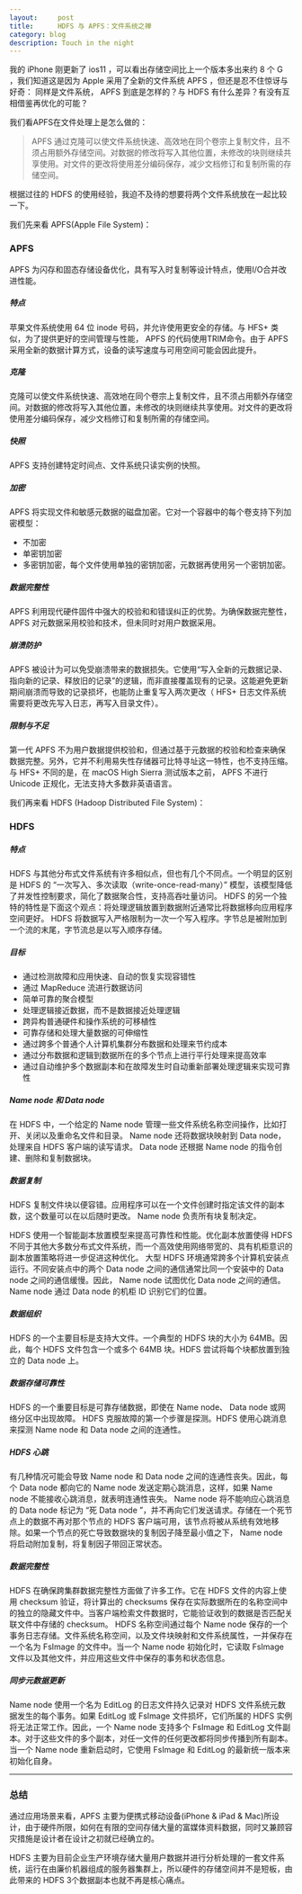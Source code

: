 ```yaml
---
layout:     post
title:      HDFS 与 APFS：文件系统之禅
category: blog
description: Touch in the night
---
```

我的 iPhone 刚更新了 ios11 ，可以看出存储空间比上一个版本多出来约 8 个 G ，我们知道这是因为 Apple 采用了全新的文件系统 APFS ，但还是忍不住惊讶与好奇： 同样是文件系统， APFS 到底是怎样的？与 HDFS 有什么差异？有没有互相借鉴再优化的可能？

我们看APFS在文件处理上是怎么做的：

>APFS 通过克隆可以使文件系统快速、高效地在同个卷宗上复制文件，且不须占用额外存储空间。对数据的修改将写入其他位置，未修改的块则继续共享使用。对文件的更改将使用差分编码保存，减少文档修订和复制所需的存储空间。

根据过往的 HDFS 的使用经验，我迫不及待的想要将两个文件系统放在一起比较一下。


我们先来看 APFS(Apple File System)：

### APFS

APFS 为闪存和固态存储设备优化，具有写入时复制等设计特点，使用I/O合并改进性能。

##### 特点

苹果文件系统使用 64 位 inode 号码，并允许使用更安全的存储。与 HFS+ 类似，为了提供更好的空间管理与性能， APFS 的代码使用TRIM命令。由于 APFS 采用全新的数据计算方式，设备的读写速度与可用空间可能会因此提升。

##### 克隆

克隆可以使文件系统快速、高效地在同个卷宗上复制文件，且不须占用额外存储空间。对数据的修改将写入其他位置，未修改的块则继续共享使用。对文件的更改将使用差分编码保存，减少文档修订和复制所需的存储空间。

##### 快照

APFS 支持创建特定时间点、文件系统只读实例的快照。

##### 加密

APFS 将实现文件和敏感元数据的磁盘加密。它对一个容器中的每个卷支持下列加密模型：
- 不加密
- 单密钥加密
- 多密钥加密，每个文件使用单独的密钥加密，元数据再使用另一个密钥加密。

##### 数据完整性

APFS 利用现代硬件固件中强大的校验和和错误纠正的优势。为确保数据完整性， APFS  对元数据采用校验和技术，但未同时对用户数据采用。

##### 崩溃防护

APFS 被设计为可以免受崩溃带来的数据损失。它使用“写入全新的元数据记录、指向新的记录、释放旧的记录”的逻辑，而非直接覆盖现有的记录。这能避免更新期间崩溃而导致的记录损坏，也能防止重复写入两次更改（ HFS+ 日志文件系统需要将更改先写入日志，再写入目录文件）。

##### 限制与不足

第一代 APFS 不为用户数据提供校验和，但通过基于元数据的校验和检查来确保数据完整。另外，它并不利用易失性存储器可比特寻址这一特性，也不支持压缩。
与 HFS+ 不同的是，在 macOS High Sierra 测试版本之前， APFS 不进行 Unicode 正规化，无法支持大多数非英语语言。


我们再来看 HDFS (Hadoop Distributed File System)：

### HDFS

##### 特点

HDFS 与其他分布式文件系统有许多相似点，但也有几个不同点。一个明显的区别是 HDFS 的 “一次写入、多次读取（write-once-read-many）” 模型，该模型降低了并发性控制要求，简化了数据聚合性，支持高吞吐量访问。
HDFS 的另一个独特的特性是下面这个观点：将处理逻辑放置到数据附近通常比将数据移向应用程序空间更好。
HDFS 将数据写入严格限制为一次一个写入程序。字节总是被附加到一个流的末尾，字节流总是以写入顺序存储。

##### 目标

- 通过检测故障和应用快速、自动的恢复实现容错性
- 通过 MapReduce 流进行数据访问
- 简单可靠的聚合模型
- 处理逻辑接近数据，而不是数据接近处理逻辑
- 跨异构普通硬件和操作系统的可移植性
- 可靠存储和处理大量数据的可伸缩性
- 通过跨多个普通个人计算机集群分布数据和处理来节约成本
- 通过分布数据和逻辑到数据所在的多个节点上进行平行处理来提高效率
- 通过自动维护多个数据副本和在故障发生时自动重新部署处理逻辑来实现可靠性

##### Name node 和 Data node

在 HDFS 中，一个给定的 Name node 管理一些文件系统名称空间操作，比如打开、关闭以及重命名文件和目录。 Name node 还将数据块映射到 Data node，处理来自 HDFS 客户端的读写请求。 Data node 还根据 Name node 的指令创建、删除和复制数据块。

##### 数据复制

HDFS 复制文件块以便容错。应用程序可以在一个文件创建时指定该文件的副本数，这个数量可以在以后随时更改。 Name node 负责所有块复制决定。

HDFS 使用一个智能副本放置模型来提高可靠性和性能。优化副本放置使得 HDFS 不同于其他大多数分布式文件系统，而一个高效使用网络带宽的、具有机柜意识的副本放置策略将进一步促进这种优化。
大型 HDFS 环境通常跨多个计算机安装点运行。不同安装点中的两个 Data node 之间的通信通常比同一个安装中的 Data node 之间的通信缓慢。因此， Name node 试图优化 Data node 之间的通信。 Name node 通过 Data node 的机柜 ID 识别它们的位置。

##### 数据组织

HDFS 的一个主要目标是支持大文件。一个典型的 HDFS 块的大小为 64MB。因此，每个 HDFS 文件包含一个或多个 64MB 块。HDFS 尝试将每个块都放置到独立的 Data node 上。

##### 数据存储可靠性

HDFS 的一个重要目标是可靠存储数据，即使在 Name node、 Data node 或网络分区中出现故障。
HDFS 克服故障的第一个步骤是探测。HDFS 使用心跳消息来探测 Name node 和 Data node 之间的连通性。

##### HDFS 心跳

有几种情况可能会导致 Name node 和 Data node 之间的连通性丧失。因此，每个 Data node 都向它的 Name node 发送定期心跳消息，这样，如果 Name node 不能接收心跳消息，就表明连通性丧失。 Name node 将不能响应心跳消息的 Data node 标记为 “死 Data node ”，并不再向它们发送请求。存储在一个死节点上的数据不再对那个节点的 HDFS 客户端可用，该节点将被从系统有效地移除。如果一个节点的死亡导致数据块的复制因子降至最小值之下， Name node 将启动附加复制，将复制因子带回正常状态。

##### 数据完整性

HDFS 在确保跨集群数据完整性方面做了许多工作。它在 HDFS 文件的内容上使用 checksum 验证，将计算出的 checksums 保存在实际数据所在的名称空间中的独立的隐藏文件中。当客户端检索文件数据时，它能验证收到的数据是否匹配关联文件中存储的 checksum。
HDFS 名称空间通过每个 Name node 保存的一个事务日志存储。文件系统名称空间，以及文件块映射和文件系统属性，一并保存在一个名为 FsImage 的文件中。当一个 Name node 初始化时，它读取 FsImage 文件以及其他文件，并应用这些文件中保存的事务和状态信息。

##### 同步元数据更新

Name node 使用一个名为 EditLog 的日志文件持久记录对 HDFS 文件系统元数据发生的每个事务。如果 EditLog 或 FsImage 文件损坏，它们所属的 HDFS 实例将无法正常工作。因此，一个 Name node 支持多个 FsImage 和 EditLog 文件副本。对于这些文件的多个副本，对任一文件的任何更改都将同步传播到所有副本。当一个 Name node 重新启动时，它使用 FsImage 和 EditLog 的最新统一版本来初始化自身。

***

### 总结

通过应用场景来看，APFS 主要为便携式移动设备(iPhone & iPad & Mac)所设计，由于硬件所限，如何在有限的空间存储大量的富媒体资料数据，同时又兼顾容灾措施是设计者在设计之初就已经确立的。

HDFS 主要为目前企业生产环境存储大量用户数据并进行分析处理的一套文件系统，运行在由廉价机器组成的服务器集群上，所以硬件的存储空间并不是短板，由此带来的 HDFS 3个数据副本也就不再是核心痛点。



